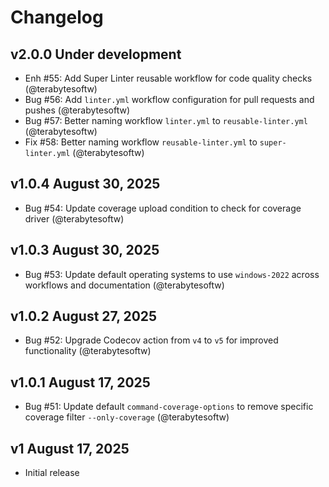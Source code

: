 # Changelog

## v2.0.0 Under development

- Enh #55: Add Super Linter reusable workflow for code quality checks (@terabytesoftw)
- Bug #56: Add `linter.yml` workflow configuration for pull requests and pushes (@terabytesoftw)
- Bug #57: Better naming workflow `linter.yml` to `reusable-linter.yml` (@terabytesoftw)
- Fix #58: Better naming workflow `reusable-linter.yml` to `super-linter.yml` (@terabytesoftw)

## v1.0.4 August 30, 2025

- Bug #54: Update coverage upload condition to check for coverage driver (@terabytesoftw)

## v1.0.3 August 30, 2025

- Bug #53: Update default operating systems to use `windows-2022` across workflows and documentation (@terabytesoftw)

## v1.0.2 August 27, 2025

- Bug #52: Upgrade Codecov action from `v4` to `v5` for improved functionality (@terabytesoftw)

## v1.0.1 August 17, 2025

- Bug #51: Update default `command-coverage-options` to remove specific coverage filter `--only-coverage` (@terabytesoftw)

## v1 August 17, 2025

- Initial release
